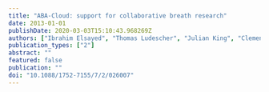 ```yaml
---
title: "ABA-Cloud: support for collaborative breath research"
date: 2013-01-01
publishDate: 2020-03-03T15:10:43.968269Z
authors: ["Ibrahim Elsayed", "Thomas Ludescher", "Julian King", "Clemens Ager", "Michael Trosin", "Uygar Senocak", "Peter Brezany", "Thomas Feilhauer", "Anton Amann"]
publication_types: ["2"]
abstract: ""
featured: false
publication: ""
doi: "10.1088/1752-7155/7/2/026007"
---
```


